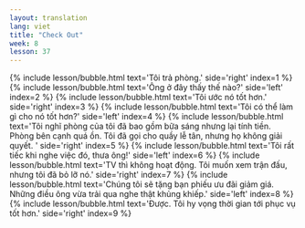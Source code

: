```yaml
---
layout: translation
lang: viet
title: "Check Out"
week: 8
lesson: 37
---
```


{% include lesson/bubble.html text='Tôi trả phòng.' side='right' index=1 %}
{% include lesson/bubble.html text='Ông ở đây thấy thế nào?' side='left' index=2 %}
{% include lesson/bubble.html text='Tôi ước nó tốt hơn.' side='right' index=3 %}
{% include lesson/bubble.html text='Tôi có thể làm gì cho nó tốt hơn?' side='left' index=4 %}
{% include lesson/bubble.html text='Tôi nghĩ phòng của tôi đã bao gồm bữa sáng nhưng lại tính tiền. Phòng bên cạnh quá ồn. Tôi đã gọi cho quầy lễ tân, nhưng họ không giải quyết. ' side='right' index=5 %}
{% include lesson/bubble.html text='Tôi rất tiếc khi nghe việc đó, thưa ông!' side='left' index=6 %}
{% include lesson/bubble.html text='TV thì không hoạt động. Tôi muốn xem trận đấu, nhưng tôi đã bỏ lỡ nó.' side='right' index=7 %}
{% include lesson/bubble.html text='Chúng tôi sẽ tặng bạn phiếu ưu đãi giảm giá. Những điều ông vừa trải qua nghe thật khủng khiếp.' side='left' index=8 %}
{% include lesson/bubble.html text='Được. Tôi hy vọng thời gian tới phục vụ tốt hơn.' side='right' index=9 %}
